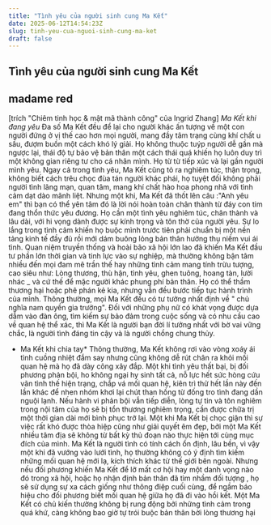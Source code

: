 ```yaml
---
title: "Tình yêu của người sinh cung Ma Kết"
date: 2025-06-12T14:54:23Z
slug: tinh-yeu-cua-nguoi-sinh-cung-ma-ket
draft: false
---
```


## Tình yêu của người sinh cung Ma Kết

## madame red

[trích "Chiêm tinh học & mật mã thành công" của Ingrid Zhang]
*Ma Kết khi đang yêu*
Đa số Ma Kết đều để lại cho người khác ấn tượng về một con người đứng ở vị thế cao hơn mọi người, mang đầy tâm trạng cùng khí chất u sầu, đượm buồn một cách khó lý giải. Họ không thuộc tuýp người dễ gần mà ngược lại, thái độ tự bảo vệ bản thân một cách thái quá khiến họ luôn duy trì một không gian riêng tư cho cá nhân mình. Họ từ từ tiếp xúc và lại gần người mình yêu. Ngay cả trong tình yêu, Ma Kết cũng tỏ ra nghiêm túc, thận trọng, không biết cách trêu chọc đùa tán người khác phái, họ tuyệt đối không phải người tình lãng mạn, quan tâm, mang khí chất hào hoa phong nhã với tình cảm dạt dào mãnh liệt.
 Nhưng một khi, Ma Kết đã thốt lên câu :"Anh yêu em" thì bạn có thể yên tâm đó là lời nói hoàn toàn chân thành từ đáy con tim đang thổn thức yêu đương. Họ cần một tình yêu nghiêm túc, chân thành và lâu dài, với hi vọng dành được sự kính trọng và tôn thờ của người yêu. Sự lo lắng trong tình cảm khiến họ buộc mình trước tiên phải chuẩn bị một nền tảng kinh tế đầy đủ rồi mới dám buông lỏng bản thân hưởng thụ niềm vui ái tình. Quan niệm truyền thống và hoài bão xã hội lớn lao đã khiến Ma Kết đầu tư phần lớn thời gian và tinh lực vào sự nghiệp, mà thường không bận tâm nhiều đến mọi đam mê trần thế hay những tình cảm mang tính trừu tượng, cao siêu như: Lòng thương, thù hận, tình yêu, ghen tuông, hoang tàn, lười nhác _ và cứ thế để mặc người khác phung phí bản thân. Họ có thể thầm thương hại hoặc phê phán kẻ kia, nhưng vẫn đều bước tiếp tục hành trình của mình. Thông thường, mọi Ma Kết đều có tư tưởng nhất định về " chủ nghĩa nam quyền gia trưởng". Đối với những phụ nữ có khát vọng được dựa dẫm vào đàn ông, tìm kiếm sự bảo đảm trong cuộc sống và có nhu cầu cao về quan hệ thể xác, thì Ma Kết là người bạn đời lí tưởng nhất với bờ vai vững chắc, là người tình đáng tin cậy và là người chồng chung thủy.
* Ma Kết khi chia tay*
Thông thường, Ma Kết không rơi vào vòng xoáy ái tình cuồng nhiệt đắm say nhưng cũng không dễ rút chân ra khỏi mối quan hệ mà họ đã dày công xây đắp. Một khi tình yêu thất bại, bị đối phương phản bội, ho không ngại hy sinh tất cả, nỗ lực hết sức hòng cứu vãn tình thế hiện trạng, chắp vá mối quan hệ, kiên trì thử hết lần này đến lần khác để nhen nhóm khơi lại chút than hồng từ đống tro tình đang dần nguội lạnh. Nếu hành vi phản bội vẫn tiếp diễn, lòng tự tin và tôn nghiêm trong nội tâm của họ sẽ bị tổn thương nghiêm trọng, cần được chữa trị một thời gian dài mới bình phục trở lại. Một khi Ma Kết bị chọc giận thì sự việc rất khó được thòa hiệp cũng như giải quyết êm đẹp, bởi một Ma Kết nhiều tâm địa sẽ không từ bất kỳ thủ đoạn nào thực hiện tới cùng mục đích của mình.
Ma Kết là người tình có tính cách ổn định, lâu bền, vì vậy một khi đã vướng vào lưới tình, họ thường không có ý định tìm kiếm những mối quan hệ mới lạ, kích thích khác từ thế giới bên ngoài. Nhưng nếu đối phương khiến Ma Kết để lỡ mất cơ hội hay một danh vọng nào đó trong xã hội, hoặc họ nhận định bản thân đã tìm nhầm đối tượng , họ sẽ sử dụng sự xa cách giống như thông điệp cuối cùng, để ngầm báo hiệu cho đối phương biết mối quan hệ giữa họ đã đi vào hồi kết. Một Ma Kết có chủ kiến thường không bị rung động bởi những tình cảm trong quá khứ, càng không bao giờ tự trói buộc bản thân bời lòng thương hại